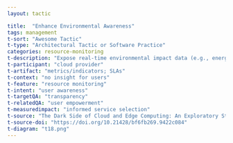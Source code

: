 ```yaml
---
layout: tactic

title:  "Enhance Environmental Awareness"
tags: management
t-sort: "Awesome Tactic"
t-type: "Architectural Tactic or Software Practice"
categories: resource-monitoring
t-description: "Expose real-time environmental impact data (e.g., energy consumption, carbon footprint) to users of cloud and edge services."
t-participant: "cloud provider"
t-artifact: "metrics/indicators; SLAs"
t-context: "no insight for users"
t-feature: "resource monitoring"
t-intent: "user awareness"
t-targetQA: "transparency"
t-relatedQA: "user empowerment"
t-measuredimpact: "informed service selection"
t-source: "The Dark Side of Cloud and Edge Computing: An Exploratory Study"
t-source-doi: "https://doi.org/10.21428/bf6fb269.9422c084"
t-diagram: "t18.png"
---
```


